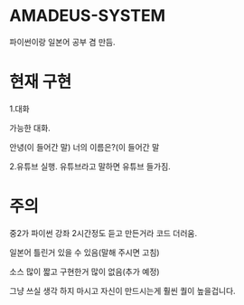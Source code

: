 # AMADEUS-SYSTEM
파이썬이랑 일본어 공부 겸 만듬.


# 현재 구현

1.대화

가능한 대화.

안녕(이 들어간 말)
너의 이름은?(이 들어간 말

2.유튜브 실행.
유튜브라고 말하면 유튜브 들가짐.
# 주의

중2가
파이썬 강좌 2시간정도 듣고 만든거라
코드 더러움.

일본어 틀린거 있을 수 있음(말해 주시면 고침)

소스 많이 짧고 구현한거 많이 없음(추가 예정)

그냥 쓰실 생각 하지 마시고 자신이 만드시는게 훨씬 퀄이 높을겁니다.
